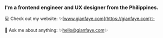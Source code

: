 ### I'm a frontend engineer and UX designer from the Philippines.

💻 Check out my website: ✨[www.gianfaye.com](https://gianfaye.com)✨ 

💬 Ask me about anything: ✨[hello@gianfaye.com](mailto:hello@gianfaye)✨

<!--
**gianfaye/gianfaye** is a ✨ _special_ ✨ repository because its `README.md` (this file) appears on your GitHub profile.

Here are some ideas to get you started:

- 🔭 I’m currently working on ...
- 🌱 I’m currently learning ...
- 👯 I’m looking to collaborate on ...
- 🤔 I’m looking for help with ...
- 💬 Ask me about ...
- 📫 How to reach me: ...
- 😄 Pronouns: ...
- ⚡ Fun fact: ...
-->
